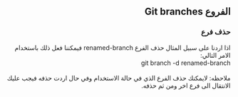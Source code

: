 ﻿
## <div dir=rtl>الفروع Git branches<div>


### <div dir=rtl>حذف فرع <div>
<div dir=rtl>اذا اردنا على سبيل المثال حذف الفرع renamed-branch فيمكننا فعل ذلك باستخدام الامر التالي:<div>
<div dir=rtl> git branch -d renamed-branch <div>
<br/>
<div dir=rtl> ملاحظه: لايمكنك حذف الفرع الذي في حالة الاستخدام وفي حال اردت حذفه فيجب عليك الانتقال الى فرع اخر ومن ثم حذفه. <div>
